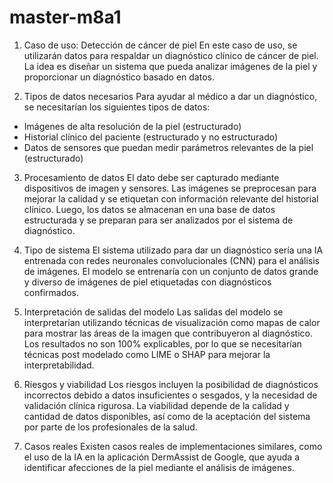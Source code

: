# master-m8a1

1. Caso de uso: Detección de cáncer de piel
En este caso de uso, se utilizarán datos para respaldar un diagnóstico clínico de cáncer de piel. 
La idea es diseñar un sistema que pueda analizar imágenes de la piel y proporcionar un diagnóstico basado en datos.

2. Tipos de datos necesarios
Para ayudar al médico a dar un diagnóstico, se necesitarían los siguientes tipos de datos:
- Imágenes de alta resolución de la piel (estructurado)
- Historial clínico del paciente (estructurado y no estructurado)
- Datos de sensores que puedan medir parámetros relevantes de la piel (estructurado)

3. Procesamiento de datos
El dato debe ser capturado mediante dispositivos de imagen y sensores. 
Las imágenes se preprocesan para mejorar la calidad y se etiquetan con información relevante del historial clínico. 
Luego, los datos se almacenan en una base de datos estructurada y se preparan para ser analizados por el sistema de diagnóstico.

4. Tipo de sistema
El sistema utilizado para dar un diagnóstico sería una IA entrenada con redes neuronales convolucionales (CNN) para el análisis de imágenes. 
El modelo se entrenaría con un conjunto de datos grande y diverso de imágenes de piel etiquetadas con diagnósticos confirmados.

5. Interpretación de salidas del modelo
Las salidas del modelo se interpretarían utilizando técnicas de visualización como mapas de calor para mostrar las áreas de la imagen que contribuyeron al diagnóstico. 
Los resultados no son 100% explicables, por lo que se necesitarían técnicas post modelado como LIME o SHAP para mejorar la interpretabilidad.

6. Riesgos y viabilidad
Los riesgos incluyen la posibilidad de diagnósticos incorrectos debido a datos insuficientes o sesgados, y la necesidad de validación clínica rigurosa. 
La viabilidad depende de la calidad y cantidad de datos disponibles, así como de la aceptación del sistema por parte de los profesionales de la salud.

7. Casos reales
Existen casos reales de implementaciones similares, como el uso de la IA en la aplicación DermAssist de Google, que ayuda a identificar afecciones de la piel mediante el análisis de imágenes.